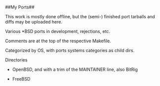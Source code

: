 ##My Ports##

This work is mostly done offline, but the (semi-) finished port tarballs and diffs may be uploaded here.

Various *BSD ports in development, rejections, etc.

Comments are at the top of the respective Makefile.

Categorized by OS, with ports systems categories as child dirs.

Directories

* OpenBSD, and with a trim of the MAINTAINER line, also BitRig

* FreeBSD
